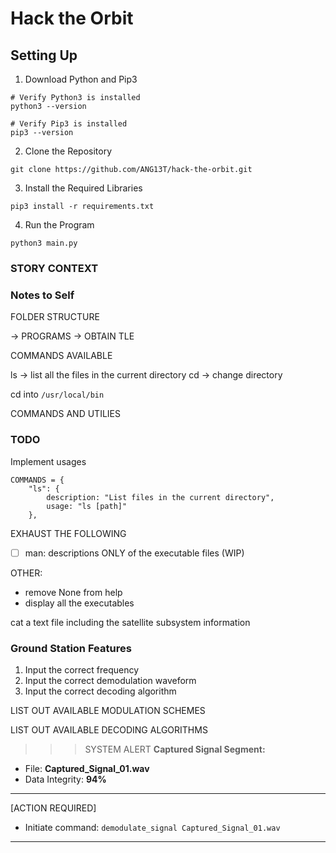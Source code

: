 # Hack the Orbit

## Setting Up

1. Download Python and Pip3

```
# Verify Python3 is installed
python3 --version

# Verify Pip3 is installed
pip3 --version
```

2. Clone the Repository

```
git clone https://github.com/ANG13T/hack-the-orbit.git
```

3. Install the Required Libraries

```
pip3 install -r requirements.txt
```

4. Run the Program

```
python3 main.py
```


### STORY CONTEXT

### Notes to Self
FOLDER STRUCTURE

-> PROGRAMS
-> OBTAIN TLE

COMMANDS AVAILABLE

ls -> list all the files in the current directory
cd -> change directory


cd into `/usr/local/bin`

COMMANDS AND UTILIES 


### TODO
Implement usages

```
COMMANDS = {
    "ls": {
        description: "List files in the current directory",
        usage: "ls [path]"
    },
```

EXHAUST THE FOLLOWING
- [ ] man: descriptions ONLY of the executable files (WIP)


OTHER:
- remove None from help
- display all the executables

cat a text file including the satellite subsystem information

### Ground Station Features
1. Input the correct frequency
2. Input the correct demodulation waveform
3. Input the correct decoding algorithm

LIST OUT AVAILABLE MODULATION SCHEMES 

LIST OUT AVAILABLE DECODING ALGORITHMS

>>> SYSTEM ALERT
**Captured Signal Segment:**
 - File: **Captured_Signal_01.wav**
 - Data Integrity: **94%**



-------------------------------
[ACTION REQUIRED]
   - Initiate command: `demodulate_signal Captured_Signal_01.wav`
-------------------------------

